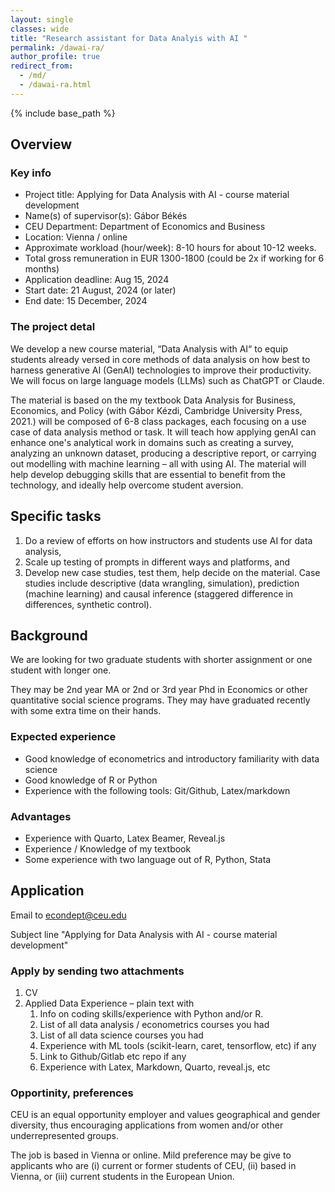 ```yaml
---
layout: single
classes: wide
title: "Research assistant for Data Analyis with AI "
permalink: /dawai-ra/
author_profile: true
redirect_from:
  - /md/
  - /dawai-ra.html
---
```


{% include base_path %}


## Overview

### Key info

* Project title: Applying for Data Analysis with AI - course material development
* Name(s) of supervisor(s): Gábor Békés
* CEU Department: Department of Economics and Business
* Location: Vienna / online
* Approximate workload (hour/week): 8-10 hours for about 10-12 weeks.
* Total gross remuneration in EUR 1300-1800 (could be 2x if working for 6 months)
* Application deadline: Aug 15, 2024
* Start date: 21 August, 2024 (or later)
* End date: 15 December, 2024

### The project detal
We develop a new course material, “Data Analysis with AI“ to equip students already versed in core methods of data analysis on how best to harness generative AI (GenAI) technologies to improve their productivity. We will focus on large language models (LLMs) such as ChatGPT or Claude. 

The material is based on the my textbook Data Analysis for Business, Economics, and Policy (with Gábor Kézdi, Cambridge University Press, 2021.) will be composed of 6-8 class packages, each focusing on a use case of data analysis method or task. It will teach how applying genAI can enhance one's analytical work in domains such as creating a survey, analyzing an unknown dataset, producing a descriptive report, or carrying out modelling with machine learning – all with using AI. The material will help develop debugging skills that are essential to benefit from the technology, and ideally help overcome student aversion.

## Specific tasks
1. 	Do a review of efforts on how instructors and students use AI for data analysis, 
2. 	Scale up testing of prompts in different ways and platforms, and 
3.  Develop new case studies, test them, help decide on the material. Case studies include descriptive (data wrangling, simulation), prediction (machine learning) and causal inference (staggered difference in differences, synthetic control).

## Background
We are looking for two graduate students with shorter assignment or one student with longer one. 

They may be 2nd year MA or 2nd or 3rd year Phd in Economics or other quantitative social science programs. They may have graduated recently with some extra time on their hands. 

### Expected experience
* Good knowledge of econometrics and introductory familiarity with data science 
* Good knowledge of R or Python 
* Experience with the following tools: Git/Github, Latex/markdown

### Advantages
* Experience with Quarto, Latex Beamer, Reveal.js 
* Experience / Knowledge of my textbook 
* Some experience with two language out of R, Python, Stata

## Application

Email to <econdept@ceu.edu>

Subject line "Applying for Data Analysis with AI - course material development"

###  Apply by sending two attachments
1.	CV 
2.	Applied Data Experience – plain text with
    1. Info on coding skills/experience with Python and/or R.
    2.	List of all data analysis / econometrics courses you had
    3.	List of all data science courses you had
    4.	Experience with ML tools (scikit-learn, caret, tensorflow, etc) if any
    5.	Link to Github/Gitlab etc repo if any
    6.	Experience with Latex, Markdown, Quarto, reveal.js, etc


### Opportinity, preferences
CEU is an equal opportunity employer and values geographical and gender diversity, thus encouraging applications from women and/or other underrepresented groups.

The job is based in Vienna or online. Mild preference may be give to applicants who are (i) current or former students of CEU, (ii) based in Vienna, or (iii) current students in the European Union. 